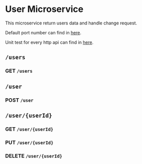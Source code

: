# User Microservice

This microservice return users data and handle change request.

Default port number can find in [here](../README.md#local-urls).

Unit test for every http api can find in [here](./req.http).

## `/users`

### GET `/users`

## `/user`

### POST `/user`

## `/user/{userId}`

### GET `/user/{userId}`

### PUT `/user/{userId}`

### DELETE `/user/{userId}`
